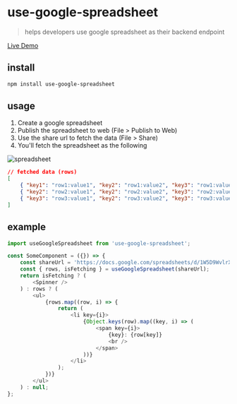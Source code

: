 # use-google-spreadsheet

> helps developers use google spreadsheet as their backend endpoint

[Live Demo](https://idw111.github.io/use-google-spreadsheet/example/)

## install

```bash
npm install use-google-spreadsheet
```

## usage

1. Create a google spreadsheet
2. Publish the spreadsheet to web (File > Publish to Web)
3. Use the share url to fetch the data (File > Share)
4. You'll fetch the spreadsheet as the following

![spreadsheet](https://user-images.githubusercontent.com/445464/72701147-aacbc880-3b91-11ea-81c5-d75c5c476f31.png)

```json
// fetched data (rows)
[
	{ "key1": "row1:value1", "key2": "row1:value2", "key3": "row1:value3" },
	{ "key2": "row2:value1", "key2": "row2:value2", "key3": "row2:value3" },
	{ "key3": "row3:value1", "key2": "row3:value2", "key3": "row3:value3" }
]
```

## example

```javascript
import useGoogleSpreadsheet from 'use-google-spreadsheet';

const SomeComponent = ({}) => {
	const shareUrl = 'https://docs.google.com/spreadsheets/d/1W5D9WvlrXvndEc0b42OsdzJTT1M-MxKVYdPEtleqRQY/edit?usp=sharing';
	const { rows, isFetching } = useGoogleSpreadsheet(shareUrl);
	return isFetching ? (
		<Spinner />
	) : rows ? (
		<ul>
			{rows.map((row, i) => {
				return (
					<li key={i}>
						{Object.keys(row).map((key, i) => (
							<span key={i}>
								{key}: {row[key]}
								<br />
							</span>
						))}
					</li>
				);
			})}
		</ul>
	) : null;
};
```
